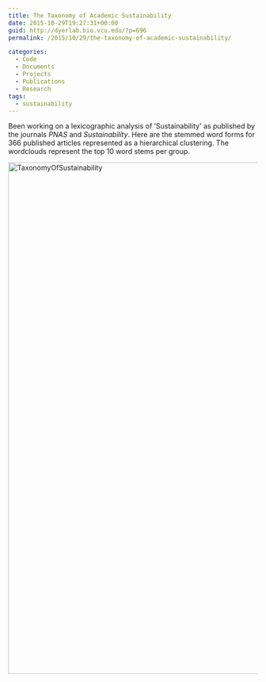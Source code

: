```yaml
---
title: The Taxonomy of Academic Sustainability
date: 2015-10-29T19:27:31+00:00
guid: http://dyerlab.bio.vcu.edu/?p=696
permalink: /2015/10/29/the-taxonomy-of-academic-sustainability/

categories:
  - Code
  - Documents
  - Projects
  - Publications
  - Research
tags:
  - sustainability
---
```

Been working on a lexicographic analysis of &#8216;Sustainability' as published by the journals _PNAS_ and _Sustainability_.  Here are the stemmed word forms for 366 published articles represented as a hierarchical clustering.  The wordclouds represent the top 10 word stems per group.

<!--more-->

<img class="alignnone size-full wp-image-698" src="http://localhost/wordpress/wp-content/uploads/2015/10/TaxonomyOfSustainability.png" alt="TaxonomyOfSustainability" width="977" height="1032" srcset="http://localhost/wordpress/wp-content/uploads/2015/10/TaxonomyOfSustainability.png 977w, http://localhost/wordpress/wp-content/uploads/2015/10/TaxonomyOfSustainability-284x300.png 284w, http://localhost/wordpress/wp-content/uploads/2015/10/TaxonomyOfSustainability-768x811.png 768w, http://localhost/wordpress/wp-content/uploads/2015/10/TaxonomyOfSustainability-969x1024.png 969w" sizes="(max-width: 977px) 100vw, 977px" />